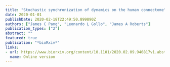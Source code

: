 ```yaml
---
title: "Stochastic synchronization of dynamics on the human connectome"
date: 2020-01-01
publishDate: 2020-02-18T22:49:50.899890Z
authors: ["James C Pang", "Leonardo L Gollo", "James A Roberts"]
publication_types: ["2"]
abstract: ""
featured: true
publication: "*bioRxiv*"
links: 
- url: https://www.biorxiv.org/content/10.1101/2020.02.09.940817v1.abstract
  name: Online version
---
```


